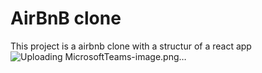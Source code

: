# AirBnB clone

This project is a airbnb clone with a structur of a react app
![Uploading MicrosoftTeams-image.png…]()


